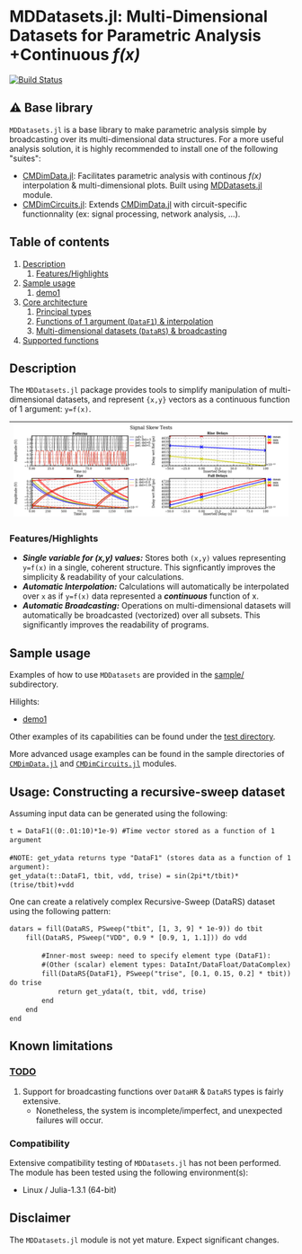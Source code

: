 <!-- Reference-style links to make tables & lists more readable -->
[MDDatasetsJL]: <https://github.com/ma-laforge/MDDatasets.jl>
[CMDimDataJL]: <https://github.com/ma-laforge/CMDimData.jl>
[CMDimCircuitsJL]: <https://github.com/ma-laforge/CMDimCircuits.jl>
[CMDimData_sample]: <https://github.com/ma-laforge/CMDimData.jl/tree/master/sample>
[CMDimCircuits_sample]: <https://github.com/ma-laforge/CMDimCircuits.jl/tree/master/sample>


# MDDatasets.jl: Multi-Dimensional Datasets for Parametric Analysis +Continuous <var>f(x)</var>
[![Build Status](https://travis-ci.org/ma-laforge/MDDatasets.jl.svg?branch=master)](https://travis-ci.org/ma-laforge/MDDatasets.jl)

## :warning: Base library
`MDDatasets.jl` is a base library to make parametric analysis simple by broadcasting over its multi-dimensional data structures.  For a more useful analysis solution, it is highly recommended to install one of the following "suites":
 - [CMDimData.jl][CMDimDataJL]: Facilitates parametric analysis with continous <var>f(x)</var> interpolation & multi-dimensional plots. Built using [MDDatasets.jl][MDDatasetsJL] module.
 - [CMDimCircuits.jl][CMDimCircuitsJL]: Extends [CMDimData.jl][CMDimDataJL] with circuit-specific functionnality (ex: signal processing, network analysis, ...).

## Table of contents

 1. [Description](#Description)
    1. [Features/Highlights](#Highlights)
 1. [Sample usage](#SampleUsage)
    1. [demo1](doc/demo1.md)
 1. [Core architecture](doc/architecture.md)
    1. [Principal types](doc/architecture.md#PrincipalTypes)
    1. [Functions of 1 argument (`DataF1`) & interpolation](doc/architecture.md#F1Arg)
    1. [Multi-dimensional datasets (`DataRS`) & broadcasting](doc/architecture.md#MDDatasets)
 1. [Supported functions](doc/architecture.md#SupportedFunctions)

<a name="Description"></a>
## Description
The `MDDatasets.jl` package provides tools to simplify manipulation of multi-dimensional datasets, and represent `{x,y}` vectors as a continuous function of 1 argument: `y=f(x)`.

| <img src="https://github.com/ma-laforge/FileRepo/blob/master/SignalProcessing/sampleplots/demo15.png" width="850"> |
| :---: |

<a name="Highlights"></a>
### Features/Highlights
- ***Single variable for (x,y) values:*** Stores both `(x,y)` values representing `y=f(x)` in a single, coherent structure.  This signficantly improves the simplicity & readability of your calculations.
- ***Automatic Interpolation:*** Calculations will automatically be interpolated over `x` as if `y=f(x)` data represented a ***continuous*** function of x.
- ***Automatic Broadcasting:*** Operations on multi-dimensional datasets will automatically be broadcasted (vectorized) over all subsets.  This significantly improves the readability of programs.

<a name="SampleUsage"></a>
## Sample usage
Examples of how to use `MDDatasets` are provided in the [sample/](sample) subdirectory.

Hilights:
 - [demo1](doc/demo1.md)

Other examples of its capabilities can be found under the [test directory](test/).

More advanced usage examples can be found in the sample directories of [`CMDimData.jl`][CMDimData_sample] and [`CMDimCircuits.jl`][CMDimCircuits_sample] modules.

<a name="SampleUsage_DataRS"></a>
## Usage: Constructing a recursive-sweep dataset

Assuming input data can be generated using the following:

	t = DataF1((0:.01:10)*1e-9) #Time vector stored as a function of 1 argument

	#NOTE: get_ydata returns type "DataF1" (stores data as a function of 1 argument):
	get_ydata(t::DataF1, tbit, vdd, trise) = sin(2pi*t/tbit)*(trise/tbit)+vdd

One can create a relatively complex Recursive-Sweep (DataRS) dataset using the following pattern:

	datars = fill(DataRS, PSweep("tbit", [1, 3, 9] * 1e-9)) do tbit
		fill(DataRS, PSweep("VDD", 0.9 * [0.9, 1, 1.1])) do vdd

			#Inner-most sweep: need to specify element type (DataF1):
			#(Other (scalar) element types: DataInt/DataFloat/DataComplex)
			fill(DataRS{DataF1}, PSweep("trise", [0.1, 0.15, 0.2] * tbit)) do trise
				return get_ydata(t, tbit, vdd, trise)
			end
		end
	end

<a name="KnownLimitations"></a>
## Known limitations

### [TODO](TODO.md)

 1. Support for broadcasting functions over `DataHR` & `DataRS` types is fairly extensive.
    - Nonetheless, the system is incomplete/imperfect, and unexpected failures will occur.

### Compatibility

Extensive compatibility testing of `MDDatasets.jl` has not been performed.  The module has been tested using the following environment(s):

- Linux / Julia-1.3.1 (64-bit)

## Disclaimer

The `MDDatasets.jl` module is not yet mature.  Expect significant changes.
